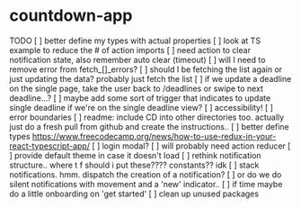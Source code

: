 # countdown-app

TODO
[ ] better define my types with actual properties
[ ] look at TS example to reduce the # of action imports
[ ] need action to clear notification state, also remember auto clear (timeout)
[ ] will I need to remove error from fetch_[]_errors?
[ ] should I be fetching the list again or just updating the data? probably just fetch the list
[ ] if we update a deadline on the single page, take the user back to /deadlines or swipe to next deadline...?
[ ] maybe add some sort of trigger that indicates to update single deadline if we're on the single deadline view?
[ ] accessibility!
[ ] error boundaries 
[ ] readme: include CD into other directories too. actually just do a fresh pull from github and create the instructions..
[ ] better define types
    https://www.freecodecamp.org/news/how-to-use-redux-in-your-react-typescript-app/
[ ] login modal?
[ ] will probably need action reducer
[ ] provide default theme in case it doesn't load
[ ] rethink notification structure.. where t f should i put these???? constants?? idk
[ ] stack notifications. hmm. dispatch the creation of a notification?
[ ] or do we do silent notifications with movement and a 'new' indicator..
[ ] if time maybe do a little onboarding on 'get started'
[ ] clean up unused packages